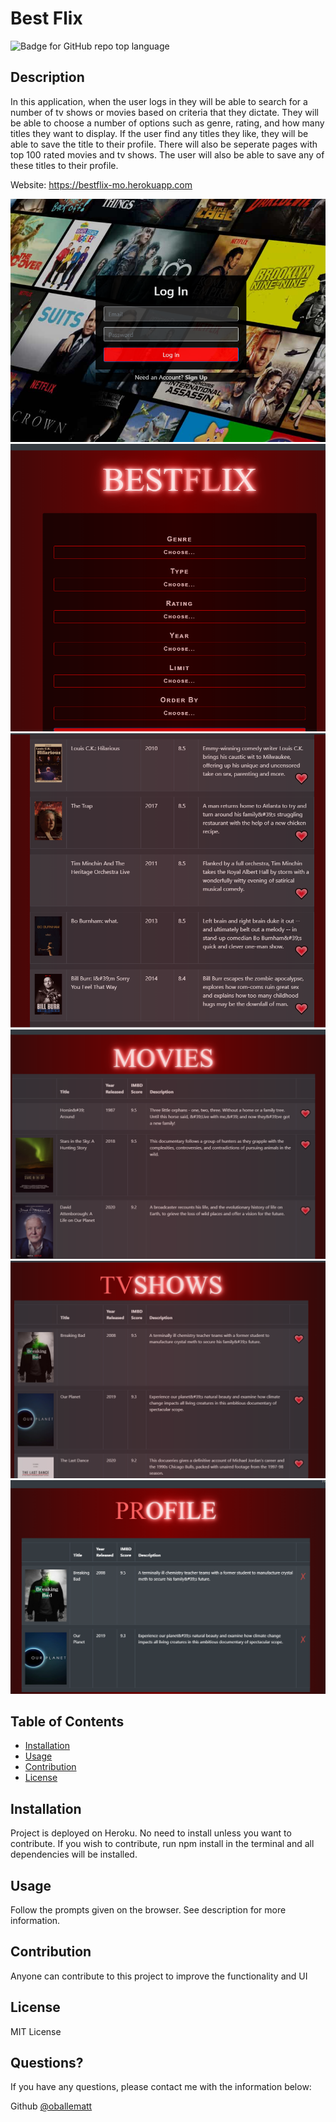 # Best Flix
  
  ![Badge for GitHub repo top language](https://img.shields.io/github/languages/top/oballematt/bestflix?style=flat&logo=appveyor) 
  

  ## Description

  In this application, when the user logs in they will be able to search for a number of tv shows or movies based on criteria that they dictate. They will be able to choose a number of options such as genre, rating, and how many titles they want to display. If the user find any titles they like, they will be able to save the title to their profile. There will also be seperate pages with top 100 rated movies and tv shows. The user will also be able to save any of these titles to their profile.
  
  Website: https://bestflix-mo.herokuapp.com
  
  ![Login](client/src/images/login.PNG)
  ![Home](client/src/images/home.PNG)
  ![Home1](client/src/images/home1.PNG) 
  ![Movies](client/src/images/movies.PNG)
  ![TvShows](client/src/images/tvshows.PNG)
  ![Profile1](client/src/images/profile1.PNG)
  
  ## Table of Contents
  * [Installation](#installation)
  * [Usage](#usage)
  * [Contribution](#contribution)
  * [License](#license)
  ## Installation
  
  Project is deployed on Heroku. No need to install unless you want to contribute. If you wish to contribute, run npm install in the terminal and all dependencies will be installed.
  
  
  ## Usage
  
  Follow the prompts given on the browser. See description for more information.
  
  
  ## Contribution
  
  Anyone can contribute to this project to improve the functionality and UI
  
  
  ## License
  
  MIT License
  
  
  ## Questions?
  
  If you have any questions, please contact me with the information below:

  Github [@oballematt](https://github.com/oballematt)
  
